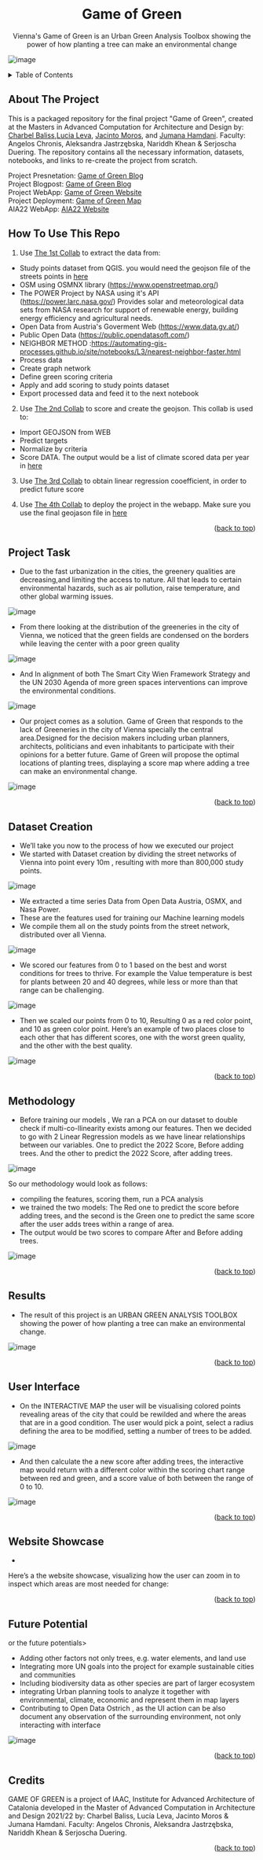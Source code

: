 <div id="top"></div>
<br />
<div align="center">
   </a>
  <h1 align="center">Game of Green</h1>
  Vienna's Game of Green is an Urban Green Analysis Toolbox showing the power of how planting a tree can make an environmental change
  <p align="center">
</div>

![image](images/G4_AS_GameOfGreen.jpg)

<!-- CONTENTS -->
<details>
  <summary>Table of Contents</summary>
  <ol>
    <li><a href="#about-the-project">About The Project</a>
      <ul>
        <li><a href="#project-presnetation">Project Presnetation</a></li>
        <li><a href="#project-blogpost">Project Blogpost</a></li>
        <li><a href="#project-webapp">Project WebApp</a></li>
        <li><a href="#project-deployment">Project Deployment</a></li>
        <li><a href="#aia22-webapp">AIA22 WebApp</a></li>
       <li><a href="#how-to-use-this-repo">How to Use This Repo</a></li>
      </ul>
    <li><a href="#project-task">Project Task</a></li>
    <li><a href="#dataset-creation">Dataset Creation</a></li>
    <li><a href="#methodology">Methodology</a></li>
    <li><a href="#results">Results</a></li>
    <li><a href="#user-interface">User Interface</a></li>
    <li><a href="#website-showcase">Website Showcase</a></li>
    <li><a href="#future-potential">Future Potential</a></li>
    <li><a href="#credits">Credits</a></li>
  </ol>
</details>



<!-- ABOUT THE PROJECT -->
## About The Project
This is a packaged repository for the final project "Game of Green", created at the Masters in Advanced Computation for Architecture and Design by: <a href="https://github.com/charbelllll" target="_blank">Charbel Baliss</a>,<a href="https://github.com/lucialef" target="_blank">Lucia Leva</a>, <a href="https://github.com/jacintomoros" target="_blank">Jacinto Moros</a>, and  <a href="https://github.com/JumanaHamdani" target="_blank">Jumana Hamdani</a>. Faculty: Angelos Chronis,  Aleksandra Jastrzębska, Nariddh Khean & Serjoscha Duering. The repository contains all the necessary information, datasets, notebooks, and links to re-create the project from scratch.


Project Presnetation:  <a href="https://docs.google.com/presentation/d/1VXSuWvEo91wP0wcBf--FRdPsBqciuY39ze6NryveCgw/edit?usp=sharing" target="_blank">Game of Green Blog</a>  <br>
Project Blogpost:      <a href="https://www.iaacblog.com/programs/game-green-urban-green-analysis-toolbox/" target="_blank">Game of Green Blog</a>  <br>
Project WebApp:        <a href="http://aia22.iaac.net:8080/g8" target="_blank">Game of Green Website</a>  <br>
Project Deployment:    <a href="http://aia22.iaac.net:8080/g8/map" target="_blank">Game of Green Map</a>  <br>
AIA22 WebApp:          <a href="http://aia22.iaac.net:8080/" target="_blank">AIA22 Website</a>  <br>

## How To Use This Repo
01. Use <a href="Collabs/01_GAME_OF_GREEN_EXTRACT_DATA.ipynb" target="_blank">The 1st Collab</a> to extract the data from:
 - Study points dataset from QGIS. you would need the geojson file of the streets points in <a href="https://drive.google.com/file/d/1hdL0OvPkrSNWfaoibtSDqB0o2tm46R8I/view?usp=sharing" target="_blank">here</a>
 - OSM using OSMNX library (https://www.openstreetmap.org/)
 - The POWER Project by NASA using it's API (https://power.larc.nasa.gov/) Provides solar and meteorological data sets from NASA research for support of renewable energy, building energy efficiency and agricultural needs.
 - Open Data from Austria's Goverment Web (https://www.data.gv.at/)
 - Public Open Data (https://public.opendatasoft.com/)
 - NEIGHBOR METHOD :https://automating-gis-processes.github.io/site/notebooks/L3/nearest-neighbor-faster.html
 - Process data
 - Create graph network
 - Define green scoring criteria
 - Apply and add scoring to study points dataset
 - Export processed data and feed it to the next notebook


02. Use <a href="02_GAME_OF_GREEN_NORMALIZE_&_SCORE.ipynb" target="_blank">The 2nd Collab</a> to score and create the geojson. This collab is used to:
 - Import GEOJSON from WEB
 - Predict targets
 - Normalize by criteria
 - Score DATA. The output would be a list of climate scored data per year in <a href="https://drive.google.com/drive/folders/1_awCAhXaYtm5TRWiBMFtTSpxvn6DCx4s?usp=sharing" target="_blank">here</a>
 
 
03. Use <a href="03. GAME OF GREEN_LINEAR REGRESSION.ipynb" target="_blank">The 3rd Collab</a> to obtain linear regression cooefficient, in order to predict future score

04. Use <a href="04_GAME_OF_GREEN_MODEL_PY_WEB.ipynb" target="_blank">The 4th Collab</a> to deploy the project in the webapp. Make sure you use the final geojason file in <a href="https://drive.google.com/file/d/1Z12ph-FwdR5fR1n0RIQ1s_i2z-l3z-gx/view?usp=sharing" target="_blank">here</a>

<p align="right">(<a href="#top">back to top</a>)</p>


<!-- project-task -->
## Project Task

- Due to the fast urbanization in the cities, the greenery qualities are decreasing,and limiting the access to nature. All that leads to certain environmental hazards, such as air pollution, raise temperature, and other global warming issues. 

![image](images/G4_AS_GameOfGreen01.jpg)


- From there looking at the distribution of the greeneries in the city of Vienna, we noticed that the green fields are condensed on the borders while leaving the center with a poor green quality

![image](images/G4_AS_GameOfGreen02.jpg)


- And In alignment of both The Smart City Wien Framework Strategy and the UN 2030 Agenda of more green spaces interventions can improve the environmental conditions.

![image](images/G4_AS_GameOfGreen03.jpg)


- Our project comes as a solution. Game of Green that responds to the  lack of Greeneries  in the city  of Vienna specially the central area.Designed for the  decision makers  including urban planners, architects, politicians and even inhabitants to participate with their opinions for a better future. Game of Green will propose the optimal locations of planting trees, displaying a score map where adding a tree can make an environmental change.

![image](images/G4_AS_GameOfGreen04.jpg)

<p align="right">(<a href="#top">back to top</a>)</p>


<!-- dataset-creation -->
## Dataset Creation
- We’ll take you now to the process of how we executed our project
- We started with Dataset creation by dividing the street networks of Vienna into point every 10m , resulting with more than 800,000 study points.

![image](images/G4_AS_GameOfGreen05.jpg)

- We extracted  a time series Data from Open Data Austria, OSMX, and Nasa Power.
- These are the features used for training our Machine learning models
- We compile them all on the study points from the street network, distributed over all Vienna.

![image](images/G4_AS_GameOfGreen06.jpg)


- We scored our features from 0 to 1 based on the best and worst conditions for trees to thrive. For example the Value temperature is best for plants between 20 and 40 degrees, while less or more than that range can be challenging.

![image](images/G4_AS_GameOfGreen07.jpg)

- Then we scaled our points from 0 to 10, Resulting 0 as a red color point, and 10 as green color point. Here’s an example of two places close to each other that has different scores, one with the worst green quality, and the other with the best quality.

![image](images/G4_AS_GameOfGreen08.jpg)
<p align="right">(<a href="#top">back to top</a>)</p>

<!-- metholdology -->
## Methodology

- Before training our models , We ran a PCA on our dataset to double check if multi-co-llinearity exists among our features. Then we decided to go with 2 Linear Regression models as we have linear relationships between our variables. One to predict the 2022 Score, Before adding trees. And the other to predict the 2022 Score, after adding trees.

![image](images/G4_AS_GameOfGreen10.jpg)

So our methodology would look as follows:

- compiling the features, scoring them, run a PCA analysis
- we trained the two models: The Red one to predict the score before adding trees, and the second is the Green one to predict the same score after the user adds trees within a range of area.
- The output would be two scores to compare After and Before adding trees.

![image](images/G4_AS_GameOfGreen09.jpg)

<p align="right">(<a href="#top">back to top</a>)</p>

<!-- results -->
## Results

- The result of this project is an URBAN GREEN ANALYSIS TOOLBOX showing the power of how planting a tree can make an environmental change.

![image](images/G4_AS_GameOfGreen11.jpg)

<p align="right">(<a href="#top">back to top</a>)</p>

<!-- user-interface -->
## User Interface

- On the INTERACTIVE MAP the user will be visualising colored points revealing areas of the city that could be rewilded and where the areas that are in a good condition. The user would pick a point,  select a radius defining the area to be modified, setting a number of trees to be added.

![image](images/G4_AS_GameOfGreen12.jpg)


- And then calculate the a new score after adding trees, the interactive map would return with a different color within the scoring chart range between red and green, and a score value of both between the range of 0 to 10.

![image](images/G4_AS_GameOfGreen13.jpg)

<p align="right">(<a href="#top">back to top</a>)</p>


<!-- website-showcase -->
## Website Showcase

- 
Here’s a the website showcase, visualizing how the user can zoom in to inspect which areas are most needed for change:

<p align="right">(<a href="#top">back to top</a>)</p>


<!-- future-potential -->
## Future Potential

or the future potentials>

- Adding other factors not only trees, e.g. water elements, and land use
- Integrating more UN goals into the project for example sustainable cities and communities
- Including biodiversity data as other species are part of larger ecosystem
- integrating Urban planning tools to analyze it together with environmental, climate, economic and represent them in map layers
- Contributing to Open Data Ostrich , as the UI action can be also document any observation of the surrounding environment, not only interacting with interface

![image](images/G4_AS_GameOfGreen15.jpg)

<p align="right">(<a href="#top">back to top</a>)</p>


<!-- credits -->
## Credits

GAME OF GREEN is a project of IAAC, Institute for Advanced Architecture of Catalonia developed in the Master of Advanced Computation in Architecture and Design  2021/22 by: Charbel Baliss, Lucía Leva, Jacinto Moros & Jumana Hamdani. Faculty: Angelos Chronis, Aleksandra Jastrzębska, Nariddh Khean & Serjoscha Duering.


<p align="right">(<a href="#top">back to top</a>)</p>



